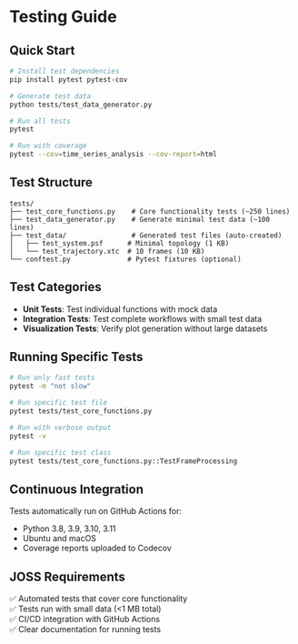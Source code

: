 # Testing Guide

## Quick Start

```bash
# Install test dependencies
pip install pytest pytest-cov

# Generate test data
python tests/test_data_generator.py

# Run all tests
pytest

# Run with coverage
pytest --cov=time_series_analysis --cov-report=html
```

## Test Structure

```
tests/
├── test_core_functions.py    # Core functionality tests (~250 lines)
├── test_data_generator.py    # Generate minimal test data (~100 lines)
├── test_data/                # Generated test files (auto-created)
│   ├── test_system.psf      # Minimal topology (1 KB)
│   └── test_trajectory.xtc  # 10 frames (10 KB)
└── conftest.py              # Pytest fixtures (optional)
```

## Test Categories

- **Unit Tests**: Test individual functions with mock data
- **Integration Tests**: Test complete workflows with small test data
- **Visualization Tests**: Verify plot generation without large datasets

## Running Specific Tests

```bash
# Run only fast tests
pytest -m "not slow"

# Run specific test file
pytest tests/test_core_functions.py

# Run with verbose output
pytest -v

# Run specific test class
pytest tests/test_core_functions.py::TestFrameProcessing
```

## Continuous Integration

Tests automatically run on GitHub Actions for:
- Python 3.8, 3.9, 3.10, 3.11
- Ubuntu and macOS
- Coverage reports uploaded to Codecov

## JOSS Requirements

✅ Automated tests that cover core functionality  
✅ Tests run with small data (<1 MB total)  
✅ CI/CD integration with GitHub Actions  
✅ Clear documentation for running tests